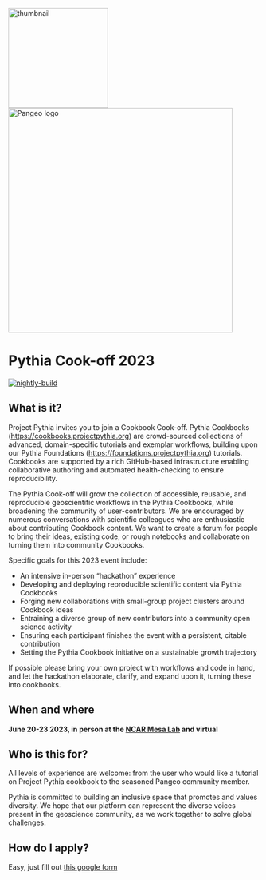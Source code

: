 <img src="thumbnail.png" alt="thumbnail" width="200"/>  <img src="images/large-logo-blue-text.png" alt="Pangeo logo" width="450"/>

# Pythia Cook-off 2023

[![nightly-build](https://github.com/ProjectPythia/pythia-cookoff-2023/actions/workflows/nightly-build.yaml/badge.svg)](https://github.com/ProjectPythia/pythia-cookoff-2023/actions/workflows/nightly-build.yaml)

## What is it?

Project Pythia invites you to join a Cookbook Cook-off.  Pythia Cookbooks (https://cookbooks.projectpythia.org) are crowd-sourced collections of advanced, domain-specific tutorials and exemplar workflows, building upon our Pythia Foundations (https://foundations.projectpythia.org) tutorials. Cookbooks are supported by a rich GitHub-based infrastructure enabling collaborative authoring and automated health-checking to ensure reproducibility.

The Pythia Cook-off will grow the collection of accessible, reusable, and reproducible geoscientific workflows in the Pythia Cookbooks, while broadening the community of user-contributors. We are encouraged by numerous conversations with scientific colleagues who are enthusiastic about contributing Cookbook content. We want to create a forum for people to bring their ideas, existing code, or rough notebooks and collaborate on turning them into community Cookbooks.

Specific goals for this 2023 event include:
 - An intensive in-person “hackathon” experience
 - Developing and deploying reproducible scientific content via Pythia Cookbooks
 - Forging new collaborations with small-group project clusters around Cookbook ideas
 - Entraining a diverse group of new contributors into a community open science activity
 - Ensuring each participant finishes the event with a persistent, citable contribution 
 - Setting the Pythia Cookbook initiative on a sustainable growth trajectory

If possible please bring your own project with workflows and code in hand, and let the hackathon elaborate, clarify, and expand upon it, turning these into cookbooks.

## When and where

**June 20-23 2023, in person at the [NCAR Mesa Lab](https://scied.ucar.edu/visit) and virtual**

## Who is this for?

All levels of experience are welcome: from the user who would like a tutorial on Project Pythia cookbook to the seasoned Pangeo community member.

Pythia is committed to building an inclusive space that promotes and values diversity. We hope that our platform can represent the diverse voices present in the geoscience community, as we work together to solve global challenges.


## How do I apply?

Easy, just fill out [this google form](https://docs.google.com/forms/d/e/1FAIpQLSdRAe9BQqWXTfHEtubpcBAo_SxdMO2BwQr9XIDkpVPaC0oCvw/viewform)
